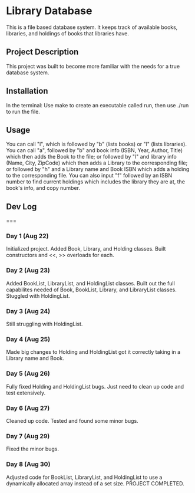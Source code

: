 # Library Database

This is a file based database system. It keeps track of available books, libraries, and holdings of books that libraries have. 

## Project Description

This project was built to become more familiar with the needs for a true database system.

## Installation

In the terminal:
Use make to create an executable called run, then use ./run to run the file. 

## Usage

You can call "l", which is followed by "b" (lists books) or "l" (lists libraries). You can call "a", followed by "b" and book info (ISBN, Year, Author, Title) which then adds the Book to the file; or followed by "l" and library info (Name, City, ZipCode) which then adds a Library to the corresponding file; or followed by "h" and a Library name and Book ISBN which adds a holding to the corresponding file. You can also input "f" followed by an ISBN number to find current holdings which includes the library they are at, the book's info, and copy number.

## Dev Log
===
### Day 1 (Aug 22)
Initialized project. Added Book, Library, and Holding classes. Built constructors and <<, >> overloads for each.

### Day 2 (Aug 23)
Added BookList, LibraryList, and HoldingList classes. Built out the full capabilites needed of Book, BookList, Library, and LibraryList classes. Stuggled with HoldingList.

### Day 3 (Aug 24)
Still struggling with HoldingList. 

### Day 4 (Aug 25)
Made big changes to Holding and HoldingList got it correctly taking in a Library name and Book. 

### Day 5 (Aug 26)
Fully fixed Holding and HoldingList bugs. Just need to clean up code and test extensively.

### Day 6 (Aug 27)
Cleaned up code. Tested and found some minor bugs.

### Day 7 (Aug 29)
Fixed the minor bugs.

### Day 8 (Aug 30)
Adjusted code for BookList, LibraryList, and HoldingList to use a dynamically allocated array instead of a set size. PROJECT COMPLETED. 
